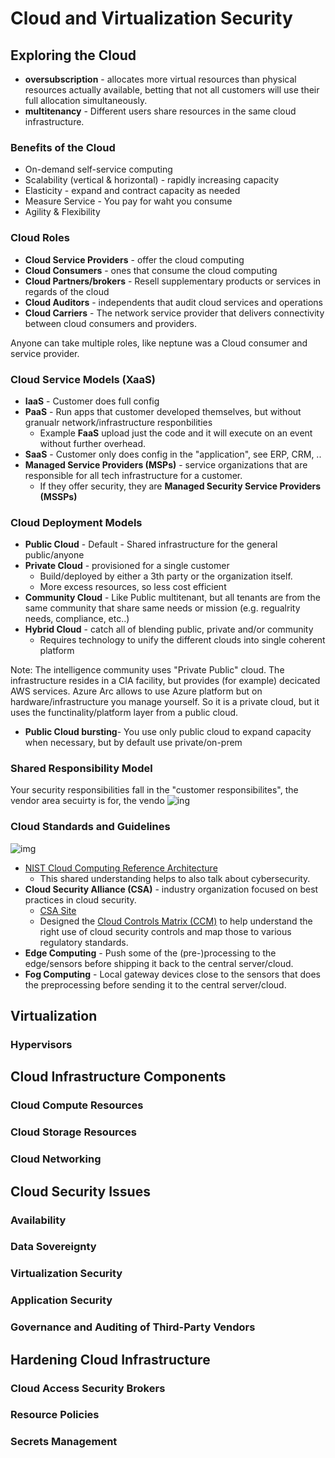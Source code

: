 # Cloud and Virtualization Security

## Exploring the Cloud

* **oversubscription** - allocates more virtual resources than physical resources actually available, betting that not all customers will use their full allocation simultaneously.
* **multitenancy** - Different users share resources in the same cloud infrastructure.

### Benefits of the Cloud
* On-demand self-service computing
* Scalability (vertical & horizontal) - rapidly increasing capacity
* Elasticity - expand and contract capacity as needed
* Measure Service - You pay for waht you consume
* Agility & Flexibility

### Cloud Roles

* **Cloud Service Providers** - offer the cloud computing
* **Cloud Consumers** - ones that consume the cloud computing
* **Cloud Partners/brokers** - Resell supplementary products or services in regards of the cloud
* **Cloud Auditors** - independents that audit cloud services and operations
* **Cloud Carriers** - The network service provider that delivers connectivity between cloud consumers and providers.

Anyone can take multiple roles, like neptune was a Cloud consumer and service provider.

### Cloud Service Models (XaaS)

* **IaaS** - Customer does full config
* **PaaS** - Run apps that customer developed themselves, but without granualr network/infrastructure responbilities
  * Example **FaaS** upload just the code and it will execute on an event without further overhead.
* **SaaS** - Customer only does config in the "application", see ERP, CRM, ..
* **Managed Service Providers (MSPs)** - service organizations that are responsible for all tech infrastructure for a customer.
  * If they offer security, they are **Managed Security Service Providers (MSSPs)**

### Cloud Deployment Models

* **Public Cloud** - Default - Shared infrastructure for the general public/anyone
* **Private Cloud** - provisioned for a single customer
  * Build/deployed by either a 3th party or the organization itself.
  * More excess resources, so less cost efficient
* **Community Cloud** - Like Public multitenant, but all tenants are from the same community that share same needs or mission (e.g. regualrity needs, compliance, etc..)
* **Hybrid Cloud** - catch all of blending public, private and/or community
  * Requires technology to unify the different clouds into single coherent platform

Note: The intelligence community uses "Private Public" cloud. The infrastructure resides in a CIA facility, but provides (for example) decicated AWS services. Azure Arc allows to use Azure platform but on hardware/infrastructure you manage yourself. So it is a private cloud, but it uses the functinality/platform layer from a public cloud.

* **Public Cloud bursting**- You use only public cloud to expand capacity when necessary, but by default use private/on-prem

### Shared Responsibility Model
Your security responsibilities fall in the "customer responsibilites", the vendor area secuirty is for, the vendo
![ing](../assets/cloud_responsibility_matrix.jpg)

### Cloud Standards and Guidelines

![img](../assets/cloud_reference_architecture.png)

* [NIST Cloud Computing Reference Architecture](https://nvlpubs.nist.gov/nistpubs/Legacy/SP/nistspecialpublication500-292.pdf)
  * This shared understanding helps to also talk about cybersecurity.
* **Cloud Security Alliance (CSA)** - industry organization focused on best practices in cloud security.
    * [CSA Site](https://exams.cloudsecurityalliance.org/en)
    * Designed the [Cloud Controls Matrix (CCM)](https://cloudsecurityalliance.org/research/cloud-controls-matrix) to help understand the right use of cloud security controls and map those to various regulatory standards.
* **Edge Computing** - Push some of the (pre-)processing to the edge/sensors before shipping it back to the central server/cloud.
* **Fog Computing** - Local gateway devices close to the sensors that does the preprocessing before sending it to the central server/cloud.

## Virtualization
### Hypervisors

## Cloud Infrastructure Components
### Cloud Compute Resources
### Cloud Storage Resources
### Cloud Networking

## Cloud Security Issues
### Availability
### Data Sovereignty
### Virtualization Security
### Application Security
### Governance and Auditing of Third-Party Vendors

## Hardening Cloud Infrastructure
### Cloud Access Security Brokers
### Resource Policies
### Secrets Management
